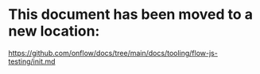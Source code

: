 # This document has been moved to a new location:

https://github.com/onflow/docs/tree/main/docs/tooling/flow-js-testing/init.md
